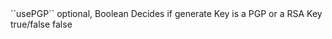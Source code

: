 <tr>
<td>``usePGP``</td>
<td>optional, Boolean</td>
<td>Decides if generate Key is a PGP or a RSA Key</td>
<td>true/false</td>
<td>false</td>
</tr>
